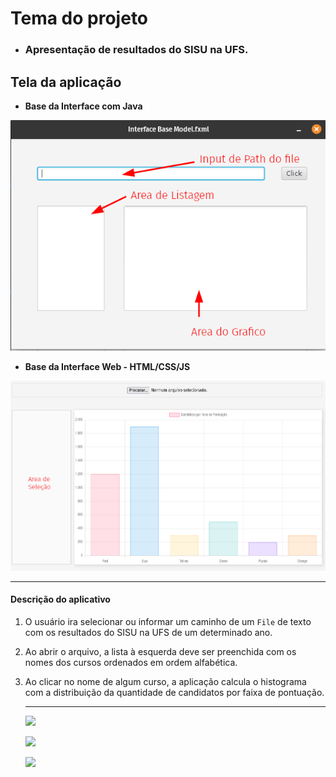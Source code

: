 # Tema do projeto

- ###  **Apresentação de resultados do SISU na UFS.**

## Tela da aplicação

- **Base da Interface com Java**

![Quadro01](./Base%20Interface%20JavaFX.png)

- **Base da Interface Web - HTML/CSS/JS**

![Quadro02](./Interface%20web.png)

---

#### Descrição do aplicativo

1. O usuário ira selecionar ou informar um caminho de um `File` de texto com os resultados do SISU na UFS de um determinado ano.

2. Ao abrir o arquivo, a lista à esquerda deve ser preenchida com os nomes dos cursos ordenados em ordem alfabética.

3. Ao clicar no nome de algum curso, a aplicação calcula o histograma com a distribuição da quantidade de candidatos por faixa de pontuação.

    ---
    
    <a href = "mailto:matheuslimasof.eng@gmail.com"><img src="https://img.shields.io/badge/-Gmail-%23333?style=for-the-badge&logo=gmail&logoColor=white" target="_blank"></a>

    <a href = "https://github.com/Matheuscrz"><img src="https://img.shields.io/github/followers/Matheuscrz?style=for-the-badge" target="_blank"></a>
    
    <a href = "https://github.com/Matheuscrz/Projeto-Estudantil"><img src="https://img.shields.io/github/forks/Matheuscrz/Projeto-Estudantil?style=for-the-badge" target="_blank"></a>
